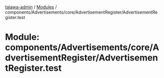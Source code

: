 [talawa-admin](../README.md) / [Modules](../modules.md) / components/Advertisements/core/AdvertisementRegister/AdvertisementRegister.test

# Module: components/Advertisements/core/AdvertisementRegister/AdvertisementRegister.test
